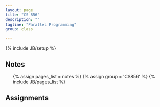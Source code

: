 ```yaml
---
layout: page
title: "CS 856"
description: ""
tagline: "Parallel Programming"
group: class

---
```

{% include JB/setup %}


## Notes
<ul>
{% assign pages_list = notes %}
{% assign group = 'CS856' %}
{% include JB/pages_list %}
</ul>


## Assignments

